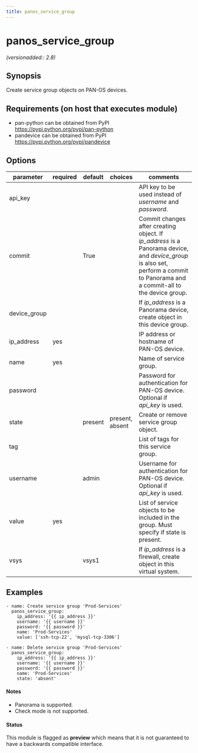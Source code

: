 ```yaml
---
title: panos_service_group
---
```

# panos_service_group

_(versionadded:: 2.8)_


## Synopsis

Create service group objects on PAN-OS devices.


## Requirements (on host that executes module)

- pan-python can be obtained from PyPI https://pypi.python.org/pypi/pan-python
- pandevice can be obtained from PyPI https://pypi.python.org/pypi/pandevice

## Options

| parameter | required | default | choices | comments |
| --- | --- | --- | --- | --- |
| api_key |  |  |  | API key to be used instead of *username* and *password*. |
| commit |  | True |  | Commit changes after creating object.  If *ip_address* is a Panorama device, and *device_group* is also set, perform a commit to Panorama and a commit-all to the device group. |
| device_group |  |  |  | If *ip_address* is a Panorama device, create object in this device group. |
| ip_address | yes |  |  | IP address or hostname of PAN-OS device. |
| name | yes |  |  | Name of service group. |
| password |  |  |  | Password for authentication for PAN-OS device.  Optional if *api_key* is used. |
| state |  | present | present, absent | Create or remove service group object. |
| tag |  |  |  | List of tags for this service group. |
| username |  | admin |  | Username for authentication for PAN-OS device.  Optional if *api_key* is used. |
| value | yes |  |  | List of service objects to be included in the group.  Must specify if state is present. |
| vsys |  | vsys1 |  | If *ip_address* is a firewall, create object in this virtual system. |

## Examples

    - name: Create service group 'Prod-Services'
      panos_service_group:
        ip_address: '{{ ip_address }}'
        username: '{{ username }}'
        password: '{{ password }}'
        name: 'Prod-Services'
        value: ['ssh-tcp-22', 'mysql-tcp-3306']
    
    - name: Delete service group 'Prod-Services'
      panos_service_group:
        ip_address: '{{ ip_address }}'
        username: '{{ username }}'
        password: '{{ password }}'
        name: 'Prod-Services'
        state: 'absent'

#### Notes

- Panorama is supported.
- Check mode is not supported.



#### Status

This module is flagged as **preview** which means that it is not guaranteed to have a backwards compatible interface.

